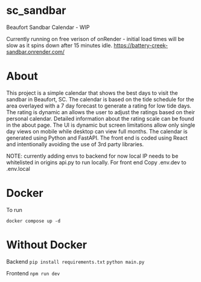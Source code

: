 # sc_sandbar
Beaufort Sandbar Calendar - WIP

Currently running on free verison of onRender - initial load times will be slow as it spins down after 15 minutes idle. 
https://battery-creek-sandbar.onrender.com/

# About
This project is a simple calendar that shows the best days to visit the sandbar in Beaufort, SC. The calendar is based on the tide schedule for the area overlayed with a 7 day forecast to generate a rating for low tide days. The rating is dynamic an allows the user to adjust the ratings based on their personal calendar. Detailed information about the rating scale can be found in the about page. The UI is dynamic but screen limitations allow only single day views on mobile while desktop can view full months.
The calendar is generated using Python and FastAPI. 
The front end is coded using React and intentionally avoiding the use of 3rd party libraries.


NOTE: currently adding envs to backend for now local IP needs to be whitelisted in origins api.py to run locally.
For front end Copy .env.dev to .env.local 
# Docker
To run 

`docker compose up -d`

# Without Docker
Backend
 `pip install requirements.txt`
 `python main.py`
 
 Frontend
 `npm run dev`
